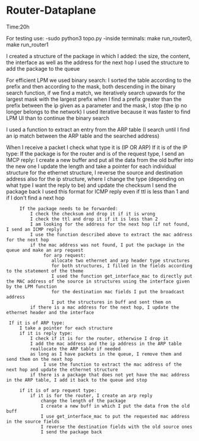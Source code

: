 # Router-Dataplane
Time:20h

For testing use:
  -sudo python3 topo.py
  -inside terminals: make run_router0, make run_router1
  
I created a structure of the package in which I added: the size, the content, the interface as well as the address for the next hop
I used the structure to add the package to the queue

For efficient LPM we used binary search:
      I sorted the table according to the prefix and then according to the mask, both descending
      in the binary search function, if we find a match, we iteratively search upwards for the largest mask with the largest prefix
             when I find a prefix greater than the prefix between the ip given as a parameter and the mask, I stop (the ip no longer belongs to the network)
             I used iterative because it was faster to find LPM Ul than to continue the binary search

I used a function to extract an entry from the ARP table (I search until I find an ip match between the ARP table and the searched address)


When I receive a packet I check what type it is (IP OR ARP)
     If it is of the IP type:
         If the package is for the router and is of the request type, I send an IMCP reply:
             I create a new buffer and put all the data from the old buffer into the new one
             I update the length and take a pointer for each individual structure
             for the ethernet structure, I reverse the source and destination address
             also for the ip structure, where I change the type (depending on what type I want the reply to be) and update the checksum
             I send the package back
              I used this format for ICMP reply even if ttl is less than 1 and if I don't find a next hop

         If the package needs to be forwarded:
             I check the checksum and drop it if it is wrong
             I check the ttl and drop it if it is less than 2
             I am looking for the address for the next hop (if not found, I send an ICMP reply)
             I use the function described above to extract the mac address for the next hop
             if the mac address was not found, I put the package in the queue and make an arp request
                  for arp request:
                     allocate two ethernet and arp header type structures
                     for both structures, I filled in the fields according to the statement of the theme
                     I used the function get_interface_mac to directly put the MAC address of the source in structures using the interface given by the LPM function
                     for the destination mac fields I put the broadcast address
                     I put the structures in buff and sent them on
             if there is a mac address for the next hop, I update the ethernet header and the interface
    
     If it is of ARP type:
         I take a pointer for each structure
         if it is reply type:
             I check if it is for the router, otherwise I drop it
             I add the mac address and the ip address in the ARP table
             reallocate the ARP table if needed
             as long as I have packets in the queue, I remove them and send them on the next hop
                  I use the function to extract the mac address of the next hop and update the ethernet structure
             if there is a package that does not yet have the mac address in the ARP table, I add it back to the queue and stop

         if it is of arp request type:
             if it is for the router, I create an arp reply
                 change the length of the package
                 I create a new buff in which I put the data from the old buff
                 I use get_interface_mac to put the requested mac address in the source fields
                 I reverse the destination fields with the old source ones
                 I send the package back
